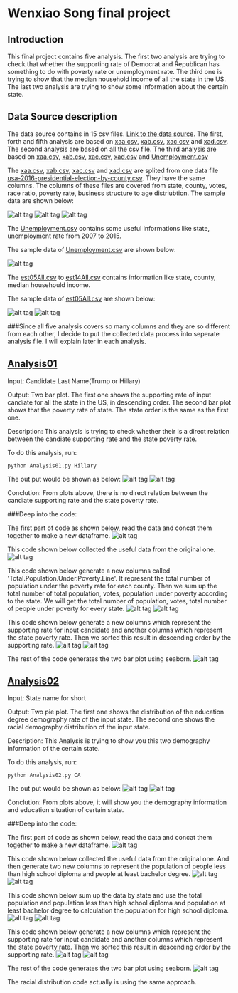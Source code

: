 # Wenxiao Song final project

## Introduction

This final project contains five analysis. The first two analysis are trying to check that whether the supporting rate of Democrat and Republican has something to do with poverty rate or unemployment rate. The third one is trying to show that the median household income of all the state in the US. The last two analysis are trying to show some information about the certain state.

## Data Source description

The data source contains in 15 csv files. [Link to the data source](https://github.com/songwenxiao/DataAnalysisWithPython/tree/master/final/data). 
The first, forth and fifth analysis are based on [xaa.csv](https://github.com/songwenxiao/DataAnalysisWithPython/blob/master/final/data/xaa.csv), [xab.csv](https://github.com/songwenxiao/DataAnalysisWithPython/blob/master/final/data/xab.csv), [xac.csv](https://github.com/songwenxiao/DataAnalysisWithPython/blob/master/final/data/xac.csv) and [xad.csv](https://github.com/songwenxiao/DataAnalysisWithPython/blob/master/final/data/xad.csv). 
The second analysis are based on all the csv file.
The third analysis are based on [xaa.csv](https://github.com/songwenxiao/DataAnalysisWithPython/blob/master/final/data/xaa.csv), [xab.csv](https://github.com/songwenxiao/DataAnalysisWithPython/blob/master/final/data/xab.csv), [xac.csv](https://github.com/songwenxiao/DataAnalysisWithPython/blob/master/final/data/xac.csv), [xad.csv](https://github.com/songwenxiao/DataAnalysisWithPython/blob/master/final/data/xad.csv) and [Unemployment.csv](https://github.com/songwenxiao/DataAnalysisWithPython/blob/master/final/data/Unemployment.csv)

The [xaa.csv](https://github.com/songwenxiao/DataAnalysisWithPython/blob/master/final/data/xaa.csv), [xab.csv](https://github.com/songwenxiao/DataAnalysisWithPython/blob/master/final/data/xab.csv), [xac.csv](https://github.com/songwenxiao/DataAnalysisWithPython/blob/master/final/data/xac.csv) and [xad.csv](https://github.com/songwenxiao/DataAnalysisWithPython/blob/master/final/data/xad.csv) are splited from one data file [usa-2016-presidential-election-by-county.csv](https://public.opendatasoft.com/explore/dataset/usa-2016-presidential-election-by-county/table/). They have the same columns.
The columns of these files are covered from state, county, votes, race ratio, poverty rate, business structure to age distriubtion. 
The sample data are shown below:

![alt tag](https://github.com/songwenxiao/DataAnalysisWithPython/blob/master/final/images/Screen%20Shot%202016-12-10%20at%202.03.12%20PM.png)
![alt tag](https://github.com/songwenxiao/DataAnalysisWithPython/blob/master/final/images/Screen%20Shot%202016-12-10%20at%202.03.41%20PM.png)
![alt tag](https://github.com/songwenxiao/DataAnalysisWithPython/blob/master/final/images/Screen%20Shot%202016-12-10%20at%202.04.12%20PM.png)

The [Unemployment.csv](https://github.com/songwenxiao/DataAnalysisWithPython/blob/master/final/data/Unemployment.csv) contains some useful informations like state, unemployment rate from 2007 to 2015. 

The sample data of [Unemployment.csv](https://github.com/songwenxiao/DataAnalysisWithPython/blob/master/final/data/Unemployment.csv) are shown below:

![alt tag](https://github.com/songwenxiao/DataAnalysisWithPython/blob/master/final/images/Screen%20Shot%202016-12-10%20at%202.17.38%20PM.png)

The [est05All.csv](https://github.com/songwenxiao/DataAnalysisWithPython/blob/master/final/data/est05ALL.csv) to [est14All.csv](https://github.com/songwenxiao/DataAnalysisWithPython/blob/master/final/data/est14ALL.csv) contains information like state, county, median househould income.

The sample data of [est05All.csv](https://github.com/songwenxiao/DataAnalysisWithPython/blob/master/final/data/est05ALL.csv) are shown below:

![alt tag](https://github.com/songwenxiao/DataAnalysisWithPython/blob/master/final/images/Screen%20Shot%202016-12-10%20at%202.38.04%20PM.png) ![alt tag](https://github.com/songwenxiao/DataAnalysisWithPython/blob/master/final/images/Screen%20Shot%202016-12-10%20at%202.38.19%20PM.png)

###Since all five analysis covers so many columns and they are so different from each other, I decide to put the collected data process into seperate analysis file. I will explain later in each analysis. 


## [Analysis01](https://github.com/songwenxiao/DataAnalysisWithPython/tree/master/final/Analysis/Analysis01)

Input: 	Candidate Last Name(Trump or Hillary)

Output: Two bar plot. The first one shows the supporting rate of input candiate for all the state in the US, in descending order. The 			second bar plot shows that the poverty rate of state. The state order is the same as the first one.

Description: This analysis is trying to check whether their is a direct relation between the candiate supporting rate and the state 			poverty rate.

To do this analysis, run: 

    python Analysis01.py Hillary 
    
The out put would be shown as below:
    ![alt tag](https://github.com/songwenxiao/DataAnalysisWithPython/blob/master/final/images/Analysis01_img01.png)
    ![alt tag](https://github.com/songwenxiao/DataAnalysisWithPython/blob/master/final/images/Analysis01_img02.png)
    
Conclution: From plots above, there is no direct relation between the candiate supporting rate and the state poverty rate.

###Deep into the code:

The first part of code as shown below, read the data and concat them together to make a new dataframe.
![alt tag](https://github.com/songwenxiao/DataAnalysisWithPython/blob/master/final/images/Screen%20Shot%202016-12-10%20at%206.44.15%20PM.png)

This code shown below collected the useful data from the original one.
![alt tag](https://github.com/songwenxiao/DataAnalysisWithPython/blob/master/final/images/Screen%20Shot%202016-12-10%20at%206.22.35%20PM.png)

This code shown below generate a new columns called 'Total.Population.Under.Poverty.Line'. It represent the total number of population under the poverty rate for each county. Then we sum up the total number of total population, votes, population under poverty according to the state. We will get the total number of population, votes, total number of people under poverty for every state.
![alt tag](https://github.com/songwenxiao/DataAnalysisWithPython/blob/master/final/images/Screen%20Shot%202016-12-10%20at%206.30.33%20PM.png)
![alt tag](https://github.com/songwenxiao/DataAnalysisWithPython/blob/master/final/images/Screen%20Shot%202016-12-10%20at%206.30.48%20PM.png)

This code shown below generate a new columns which represent the supporting rate for input candidate and another columns which represent the state poverty rate. Then we sorted this result in descending order by the supporting rate.
![alt tag](https://github.com/songwenxiao/DataAnalysisWithPython/blob/master/final/images/Screen%20Shot%202016-12-10%20at%206.38.09%20PM.png)
![alt tag](https://github.com/songwenxiao/DataAnalysisWithPython/blob/master/final/images/Screen%20Shot%202016-12-10%20at%206.40.46%20PM.png)

The rest of the code generates the two bar plot using seaborn.
![alt tag](https://github.com/songwenxiao/DataAnalysisWithPython/blob/master/final/images/Screen%20Shot%202016-12-10%20at%206.41.08%20PM.png)


## [Analysis02](https://github.com/songwenxiao/DataAnalysisWithPython/tree/master/final/Analysis/Analysis02)

Input: 	State name for short

Output: Two pie plot. The first one shows the distribution of the education degree demography rate of the input state.
		The second one shows the racial demography distribution of the input state.
        
Description: This Analysis is trying to show you this two demography information of the certain state.

To do this analysis, run: 


    python Analysis02.py CA 

The out put would be shown as below:
    ![alt tag](https://github.com/songwenxiao/DataAnalysisWithPython/blob/master/final/Analysis/Analysis02/Analysis02_img01.png)
    ![alt tag](https://github.com/songwenxiao/DataAnalysisWithPython/blob/master/final/Analysis/Analysis02/Analysis02_img02.png)
    
Conclution: From plots above, it will show you the demography information and education situation of certain state.

###Deep into the code:

The first part of code as shown below, read the data and concat them together to make a new dataframe.
![alt tag](https://github.com/songwenxiao/DataAnalysisWithPython/blob/master/final/images/Screen%20Shot%202016-12-10%20at%206.49.41%20PM.png)

This code shown below collected the useful data from the original one. And then generate two new columns to represent the population of people less than high school diploma and people at least bachelor degree.
![alt tag](https://github.com/songwenxiao/DataAnalysisWithPython/blob/master/final/images/Screen%20Shot%202016-12-10%20at%206.50.16%20PM.png)
![alt tag](https://github.com/songwenxiao/DataAnalysisWithPython/blob/master/final/images/Screen%20Shot%202016-12-10%20at%206.51.26%20PM.png)

This code shown below sum up the data by state and use the total population and population less than high school diploma and population at least bachelor degree to calculation the population for high school diploma.
![alt tag](https://github.com/songwenxiao/DataAnalysisWithPython/blob/master/final/images/Screen%20Shot%202016-12-10%20at%206.30.33%20PM.png)
![alt tag](https://github.com/songwenxiao/DataAnalysisWithPython/blob/master/final/images/Screen%20Shot%202016-12-10%20at%206.30.48%20PM.png)

This code shown below generate a new columns which represent the supporting rate for input candidate and another columns which represent the state poverty rate. Then we sorted this result in descending order by the supporting rate.
![alt tag](https://github.com/songwenxiao/DataAnalysisWithPython/blob/master/final/images/Screen%20Shot%202016-12-10%20at%206.54.03%20PM.png)
![alt tag](https://github.com/songwenxiao/DataAnalysisWithPython/blob/master/final/images/Screen%20Shot%202016-12-10%20at%206.54.14%20PM.png)

The rest of the code generates the two bar plot using seaborn.
![alt tag](https://github.com/songwenxiao/DataAnalysisWithPython/blob/master/final/images/Screen%20Shot%202016-12-10%20at%207.00.22%20PM.png)

The racial distribution code actually is using the same approach.
